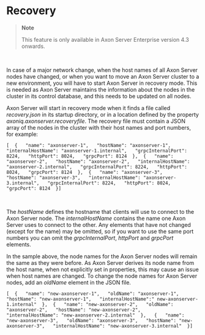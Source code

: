 # Recovery

> **Note**
>
> This feature is only available in Axon Server Enterprise version 4.3 onwards.

‌

In case of a major network change, when the host names of all Axon Server nodes have changed, or when you want to move an Axon Server cluster to a new environment, you will have to start Axon Server in recovery mode. This is needed as Axon Server maintains the information about the nodes in the cluster in its control database, and this needs to be updated on all nodes.‌

Axon Server will start in recovery mode when it finds a file called _recovery.json_ in its startup directory, or in a location defined by the property _axoniq.axonserver.recoveryfile_. The recovery file must contain a JSON array of the nodes in the cluster with their host names and port numbers, for example:

```text
[  {   "name": "axonserver-1",   "hostName": "axonserver-1",   "internalHostName": "axonserver-1.internal",   "grpcInternalPort": 8224,   "httpPort": 8024,   "grpcPort": 8124  },  {   "name": "axonserver-2",   "hostName": "axonserver-2",   "internalHostName": "axonserver-2.internal",   "grpcInternalPort": 8224,   "httpPort": 8024,   "grpcPort": 8124  },  {   "name": "axonserver-3",   "hostName": "axonserver-3",   "internalHostName": "axonserver-3.internal",   "grpcInternalPort": 8224,   "httpPort": 8024,   "grpcPort": 8124  }]
```

‌

The _hostName_ defines the hostname that clients will use to connect to the Axon Server node. The _internalHostName_ contains the name one Axon Server uses to connect to the other. Any elements that have not changed \(except for the name\) may be omitted, so if you want to use the same port numbers you can omit the _grpcInternalPort_, _httpPort_ and _grpcPort_ elements.‌

In the sample above, the node names for the Axon Server nodes will remain the same as they were before. As Axon Server derives its node name from the host name, when not explicitly set in properties, this may cause an issue when host names are changed. To change the node names for Axon Server nodes, add an _oldName_ element in the JSON file.

```text
[  {   "name": "new-axonserver-1",   "oldName": "axonserver-1",   "hostName": "new-axonserver-1",   "internalHostName":" new-axonserver-1.internal"  },  {   "name": "new-axonserver-2",   "oldName": "axonserver-2",   "hostName": "new-axonserver-2",   "internalHostName": "new-axonserver-2.internal"  },   {   "name": "new-axonserver-3",   "oldName": "axonserver-3",   "hostName": "new-axonserver-3",   "internalHostName": "new-axonserver-3.internal"  }]
```

